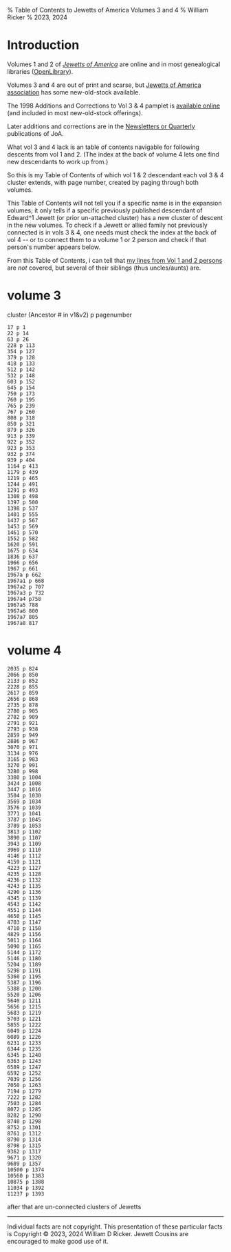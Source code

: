 % Table of Contents to Jewetts of America Volumes 3 and 4
% William Ricker
% 2023, 2024

# Introduction

Volumes 1 and 2 of 
[_Jewetts of America_](https://archive.org/search?query=%22Jewetts+of+America%22) are online and in most genealogical libraries ([OpenLibrary](https://openlibrary.org/books/OL7001732M/History_and_genealogy_of_the_Jewetts_of_America#editions-list)).

Volumes 3 and 4 are out of print and scarse, but [Jewetts of America association](https://jewett.org/) has some new-old-stock available.

The 1998 Additions and Corrections to Vol 3 & 4 pamplet is [available online](https://jewett.org/jfa_backissues/jfa_genealogy_additions_1998.pdf) (and included in most new-old-stock offerings).

Later additions and corrections are in the [Newsletters or Quarterly](https://jewett.org/backissues.html) publications of JoA.

What vol 3 and 4 lack is an table of contents navigable for following descents from vol 1 and 2. (The index at the back of volume 4 lets one find new descendants to work up from.)
 

So this is my Table of Contents of which vol 1 & 2 descendant each vol 3 & 4 cluster extends, with page number, created by paging through both volumes.

This Table of Contents will not tell you if a specific name is in the expansion volumes; 
it only tells if a specific previously published descendant of Edward^1 Jewett (or prior un-attached cluster) has a new cluster of descent in the new volumes.
To check if a Jewett or allied family not previously connected is in vols 3 & 4, one needs must check the index at the back of vol 4 -- or to connect them to a volume 1 or 2 person and check if that person's number appears below.

From this Table of Contents, i can tell that [my lines from Vol 1 and 2 persons](./Jewetts-Updates.html) are _not_ covered, but several of their siblings (thus uncles/aunts) are.

# volume 3

cluster (Ancestor # in v1&v2) p pagenumber

```
17 p 1
22 p 14
63 p 26
228 p 113
354 p 127
379 p 128
418 p 133
512 p 142
532 p 148
603 p 152
645 p 154
750 p 173
760 p 195
765 p 239
767 p 260
808 p 318
850 p 321
879 p 326
913 p 339
922 p 352
923 p 353
932 p 374
939 p 404
1164 p 413
1179 p 439
1219 p 465
1244 p 491
1291 p 493
1308 p 498
1397 p 500
1398 p 537
1401 p 555
1437 p 567
1453 p 569
1461 p 570
1552 p 582
1620 p 591
1675 p 634
1836 p 637
1966 p 656
1967 p 661
1967a p 662
1967a1 p 668
1967a2 p 707
1967a3 p 732
1967a4 p758
1967a5 788
1967a6 800
1967a7 805
1967a8 817
```

# volume 4

```
2035 p 824
2066 p 850
2133 p 852
2228 p 855
2617 p 859
2656 p 868
2735 p 878
2780 p 905
2782 p 909
2791 p 921
2793 p 938
2859 p 949
2886 p 967
3070 p 971
3134 p 976
3165 p 983
3270 p 991
3280 p 998
3380 p 1004
3424 p 1008
3447 p 1016
3504 p 1030
3569 p 1034
3576 p 1039
3771 p 1041
3787 p 1045
3789 p 1053
3813 p 1102
3890 p 1107
3943 p 1109
3969 p 1110
4146 p 1112
4159 p 1121
4223 p 1127
4235 p 1128
4236 p 1132
4243 p 1135
4290 p 1136
4345 p 1139
4543 p 1142
4551 p 1144
4650 p 1145
4703 p 1147
4710 p 1150
4829 p 1156
5011 p 1164
5090 p 1165
5144 p 1172
5146 p 1180
5204 p 1189
5298 p 1191
5360 p 1195
5387 p 1196
5388 p 1200
5520 p 1206
5640 p 1211
5656 p 1215
5683 p 1219
5703 p 1221
5855 p 1222
6049 p 1224
6089 p 1226
6231 p 1233
6344 p 1235
6345 p 1240
6363 p 1243
6589 p 1247
6592 p 1252
7039 p 1256
7050 p 1263
7194 p 1279
7222 p 1282
7503 p 1284
8072 p 1285
8282 p 1290
8740 p 1298
8752 p 1301
8761 p 1312
8790 p 1314
8798 p 1315
9362 p 1317
9671 p 1320
9689 p 1357
10500 p 1374
10560 p 1383
10875 p 1388
11034 p 1392
11237 p 1393
```

after that are un-connected clusters of Jewetts 

------------

Individual facts are not copyright. This presentation of these particular facts is Copyright &copy; 2023, 2024 William D Ricker. 
Jewett Cousins are encouraged to make good use of it.
